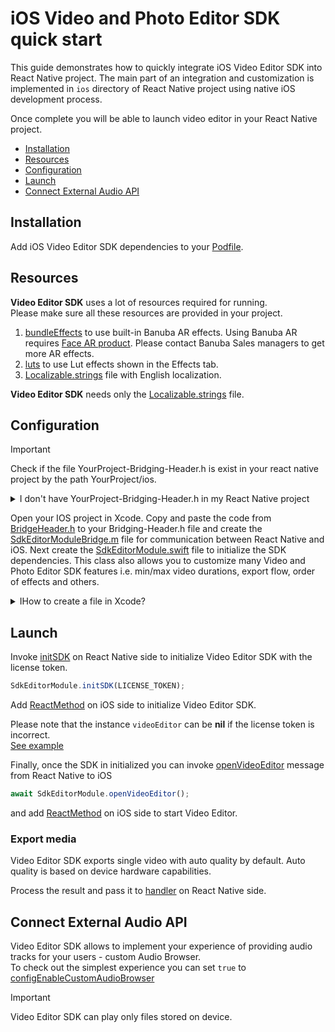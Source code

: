 # iOS Video and Photo Editor SDK quick start

This guide demonstrates how to quickly integrate iOS Video Editor SDK into React Native project.
The main part of an integration and customization is implemented in ```ios``` directory
of React Native project using native iOS development process.

Once complete you will be able to launch video editor in your React Native project.

- [Installation](#installation)
- [Resources](#resources)
- [Configuration](#configuration)
- [Launch](#launch)
- [Connect External Audio API](#connect-external-audio-api)


## Installation
Add iOS Video Editor SDK dependencies to your [Podfile](../ios/Podfile).

## Resources
**Video Editor SDK** uses a lot of resources required for running.  
Please make sure all these resources are provided in your project.
1. [bundleEffects](../ios/vesdkreactnativecliintegrationsample/bundleEffects) to use built-in Banuba AR effects. Using Banuba AR requires [Face AR product](https://docs.banuba.com/face-ar-sdk-v1). Please contact Banuba Sales managers to get more AR effects.
2. [luts](../ios/vesdkreactnativecliintegrationsample/luts) to use Lut effects shown in the Effects tab.
3. [Localizable.strings](../ios/Localizable.strings) file with English localization.

**Video Editor SDK** needs only the [Localizable.strings](../ios/Localizable.strings) file.

## Configuration

> [!IMPORTANT]  
> Check if the file YourProject-Bridging-Header.h is exist in your react native project by the path YourProject/ios.

<details>
<summary>I don't have YourProject-Bridging-Header.h in my React Native project</summary>
<br>
If you don't have the YourProject-Bridging-Header.h file then open your IOS project in the XCode. 
Next create a new Swift file in your project by the path File -> New -> File:

![Adding a new Swift file s_1](/assets/images/screenshot_1.png)
![Adding a new Swift file s_2](/assets/images/screenshot_2.png)
![Adding a new Swift file s_3](/assets/images/screenshot_3.png)

Xcode suggest you to add a Bridging Header. Accept it:

![Adding a new Swift file s_4](/assets/images/screenshot_4.png)
</details>

Open your IOS project in Xcode. Copy and paste the code from [BridgeHeader.h](../ios/BridgeHeader.h) to your Bridging-Header.h file
and create the [SdkEditorModuleBridge.m](../ios/SdkEditorModuleBridge.m) file for communication between React Native and iOS. 
Next create the [SdkEditorModule.swift](../ios/SdkEditorModule.swift) file to initialize the SDK dependencies. This class also allows you to customize many Video and Photo Editor SDK features i.e.
min/max video durations, export flow, order of effects and others.
<details>
<summary>IHow to create a file in Xcode?</summary>
<br>
To create a files go to File -> New -> File in Xcode:

![Adding a new Swift file s_1.1](/assets/images/screenshot_1.png)
![Adding a new Swift file s_5](/assets/images/screenshot_5.png)
</details>

## Launch

Invoke [initSDK](../App.js#L15) on React Native side to initialize Video Editor SDK with the license token.
```javascript
SdkEditorModule.initSDK(LICENSE_TOKEN);
```

Add [ReactMethod](../ios/SdkEditorModule.swift#L35) on iOS side to initialize Video Editor SDK.

Please note that the instance  ```videoEditor``` can be **nil** if the license token is incorrect.  
[See example](../ios/SdkEditorModule.swift#L40)

Finally, once the SDK in initialized you can invoke [openVideoEditor](../App.js#L19) message from React Native to iOS

```javascript
await SdkEditorModule.openVideoEditor();
```

and add [ReactMethod](../ios/SdkEditorModule.swift#L56) on iOS side to start Video Editor.

### Export media
Video Editor SDK exports single video with auto quality by default. Auto quality is based on device hardware capabilities.

Process the result and pass it to [handler](../App.js#L53) on React Native side.

## Connect External Audio API
Video Editor SDK allows to implement your experience of providing audio tracks for your users - custom Audio Browser.  
To check out the simplest experience you can set ```true``` to [configEnableCustomAudioBrowser](../ios/AppDelegate.swift#L15)  
> [!IMPORTANT]
> Video Editor SDK can play only files stored on device.
